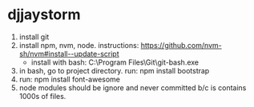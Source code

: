 # djjaystorm

1. install git
2. install npm, nvm, node. instructions: https://github.com/nvm-sh/nvm#install--update-script
    - install with bash: C:\Program Files\Git\git-bash.exe
3. in bash, go to project directory. run: npm install bootstrap
4. run: npm install font-awesome
5. node modules should be ignore and never committed b/c is contains 1000s of files.
